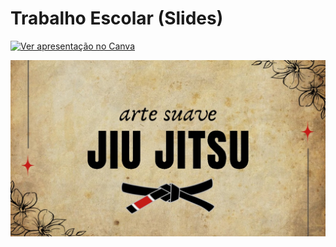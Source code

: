 # Trabalho Escolar (Slides)

[![Ver apresentação no Canva](fotoDaApresentacao.png)](https://www.canva.com/design/DAGp2meMxeE/t6y7uVhV9jTCcYlK8G2c3A/edit?utm_content=DAGp2meMxeE&utm_campaign=designshare&utm_medium=link2&utm_source=sharebutton)


[![Ver Apresentação em PDF](fotoDaApresentacao.jpg)](slidesJiuJitsu.pdf)
